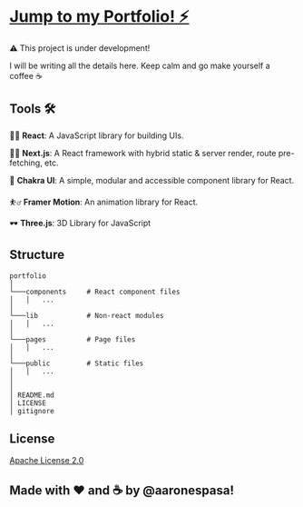 # [Jump to my Portfolio! ⚡️](https://aaronespasa.com/)

⚠️ This project is under development!

I will be writing all the details here. Keep calm and go make yourself a coffee ☕️

## Tools 🛠

👨‍💻 **React**: A JavaScript library for building UIs.

👨‍💻 **Next.js**: A React framework with hybrid static & server render, route pre-fetching, etc.

🎨 **Chakra UI**: A simple, modular and accessible component library for React.

⛹️‍♂️ **Framer Motion**: An animation library for React.

🕶 **Three.js**: 3D Library for JavaScript

## Structure

```
portfolio
│
└───components     # React component files
│   │   ...
│   
└───lib            # Non-react modules
│   │   ...
│
└───pages          # Page files
│   │   ...
│
└───public         # Static files
│   │   ...
│
│
│ README.md
│ LICENSE  
│ gitignore  
```

## License
[Apache License 2.0](https://www.apache.org/licenses/LICENSE-2.0)

## Made with ❤️ and ☕️ by @aaronespasa!
